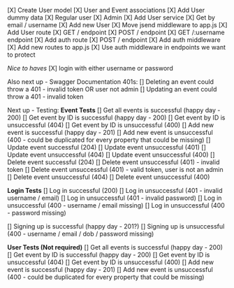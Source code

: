 [X] Create User model
[X] User and Event associations
[X] Add User dummy data
    [X] Regular user
    [X] Admin
[X] Add User service
    [X] Get by email / username
    [X] Add new User
[X] Move jsend middleware to app.js
[X] Add User route
    [X] GET / endpoint
    [X] POST / endpoint
    [X] GET /:username endpoint
[X] Add auth route
    [X] POST / endpoint
    [X] Add auth middleware
[X] Add new routes to app.js
[X] Use auth middleware in endpoints we want to protect

*Nice to haves*
[X] login with either username or password

Also next up - Swagger Documentation 401s:
[] Deleting an event could throw a 401 - invalid token OR user not admin
[] Updating an event could throw a 401 - invalid token

Next up - Testing:
**Event Tests**
[] Get all events is successful (happy day - 200)
[] Get event by ID is successful (happy day - 200)
[] Get event by ID is unsuccessful (404)
[] Get event by ID is unsuccessful (400)
[] Add new event is successful (happy day - 201)
[] Add new event is unsuccessful (400 - could be duplicated for every property that could be missing)
[] Update event successful (204)
[] Update event unsuccessful (401)
[] Update event unsuccessful (404)
[] Update event unsuccessful (400)
[] Delete event successful (204)
[] Delete event unsuccessful (401) - invalid token
[] Delete event unsuccessful (401) - valid token, user is not an admin
[] Delete event unsuccessful (404)
[] Delete event unsuccessful (400)

**Login Tests**
[] Log in successful (200)
[] Log in unsuccessful (401 - invalid username / email)
[] Log in unsuccessful (401 - invalid password)
[] Log in unsuccessful (400 - username / email missing)
[] Log in unsuccessful (400 - password missing)

[] Signing up is successful (happy day - 201?)
[] Signing up is unsuccessful (400 - username / email / dob / password missing)

**User Tests (Not required)**
[] Get all events is successful (happy day - 200)
[] Get event by ID is successful (happy day - 200)
[] Get event by ID is unsuccessful (404)
[] Get event by ID is unsuccessful (400)
[] Add new event is successful (happy day - 201)
[] Add new event is unsuccessful (400 - could be duplicated for every property that could be missing)